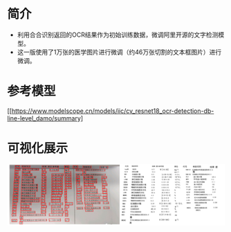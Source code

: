 # 简介
- 利用合合识别返回的OCR结果作为初始训练数据，微调阿里开源的文字检测模型。
- 这一版使用了1万张的医学图片进行微调（约46万张切割的文本框图片）进行微调。

# 参考模型
[[https://www.modelscope.cn/models/iic/cv_resnet18_ocr-detection-db-line-level_damo/summary]

# 可视化展示
![Image 1](./imgs/test.png) 
